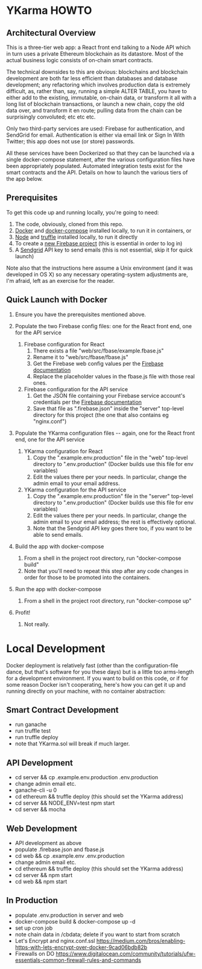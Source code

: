 
YKarma HOWTO
============

Architectural Overview
----------------------

This is a three-tier web app: a React front end talking to a Node API which in turn uses a private Ethereum blockchain as its datastore.
Most of the actual business logic consists of on-chain smart contracts.

The technical downsides to this are obvious: blockchains and blockchain development are both far less efficient than databases and database
development; any refactoring which involves production data is extremely difficult, as, rather than, say, running a simple ALTER TABLE, you
have to either add to the existing, immutable, on-chain data, or transform it all with a long list of blockchain transactions, or launch a
new chain, copy the old data over, and transform it en route; pulling data from the chain can be surprisingly convoluted; etc etc etc.

Only two third-party services are used: Firebase for authentication, and SendGrid for email. Authentication is either via email link or
Sign In With Twitter; this app does not use (or store) passwords.

All these services have been Dockerized so that they can be launched via a single docker-compose statement, after the various configuration
files have been appropriately populated. Automated integration tests exist for the smart contracts and the API. Details on how to launch
the various tiers of the app below.


Prerequisites
-------------

To get this code up and running locally, you're going to need:
1. The code, obviously, cloned from this repo.
2. [Docker](https://docs.docker.com/install/) and [docker-compose](https://docs.docker.com/compose/install/) installed locally, to run it in containers, or
3. [Node](https://nodejs.org/en/) and [truffle](https://truffleframework.com/) installed locally, to run it directly
4. To create a [new Firebase project](https://console.firebase.google.com/) (this is essential in order to log in)
5. A [Sendgrid](https://signup.sendgrid.com/) API key to send emails (this is not essential, skip it for quick launch)

Note also that the instructions here assume a Unix environment (and it was developed in OS X) so any necessary
operating-system adjustments are, I'm afraid, left as an exercise for the reader.

Quick Launch with Docker
------------------------

1. Ensure you have the prerequisites mentioned above.

2. Populate the two Firebase config files: one for the React front end, one for the API service
    1. Firebase configuration for React
        1. There exists a file "web/src/fbase/example.fbase.js"
        2. Rename it to "web/src/fbase/fbase.js"
        3. Get the Firebase web config values per the [Firebase documentation](https://firebase.google.com/docs/web/setup)
        4. Replace the placeholder values in the fbase.js file with those real ones.
    2. Firebase configuration for the API service
        1. Get the JSON file containing your Firebase service account's credentials per the [Firebase documentation](https://firebase.google.com/docs/admin/setup)
        2. Save that file as ".firebase.json" inside the "server" top-level directory for this project (the one that also contains eg "nginx.conf")

3. Populate the YKarma configuration files -- again, one for the React front end, one for the API service
    1. YKarma configuration for React
        1. Copy the ".example.env.production" file in the "web" top-level directory to ".env.production" (Docker builds use this file for env variables)
        2. Edit the values there per your needs. In particular, change the admin email to your email address.
    1. YKarma configuration for the API service
        1. Copy the ".example.env.production" file in the "server" top-level directory to ".env.production" (Docker builds use this file for env variables)
        2. Edit the values there per your needs. In particular, change the admin email to your email address; the rest is effectively optional.
        3. Note that the Sendgrid API key goes there too, if you want to be able to send emails.

4. Build the app with docker-compose
    1. From a shell in the project root directory, run "docker-compose build"
    2. Note that you'll need to repeat this step after any code changes in order for those to be promoted into the containers.

5. Run the app with docker-compose
    1. From a shell in the project root directory, run "docker-compose up"

6. Profit!
    1. Not really.


Local Development
=================

Docker deployment is relatively fast (other than the configuration-file dance, but that's software for you these days)
but is a little too arms-length for a development environment. If you want to build on this code, or if for some reason
Docker isn't cooperating, here's how you can get it up and running directly on your machine, with no container abstraction:

Smart Contract Development
--------------------------
 - run ganache
 - run truffle test
 - run truffle deploy
 - note that YKarma.sol will break if much larger.

API Development
---------------
 - cd server && cp .example.env.production .env.production
 - change admin email etc.
 - ganache-cli -u 0
 - cd ethereum && truffle deploy (this should set the YKarma address)
 - cd server && NODE_ENV=test npm start
 - cd server && mocha


Web Development
---------------
 - API development as above
 - populate .firebase.json and fbase.js
 - cd web && cp .example.env .env.production
 - change admin email etc.
 - cd ethereum && truffle deploy (this should set the YKarma address)
 - cd server && npm start
 - cd web && npm start


In Production
-------------
 - populate .env.production in server and web
 - docker-compose build & docker-compose up -d
 - set up cron job
 - note chain data in /cbdata; delete if you want to start from scratch
 - Let's Encrypt and nginx.conf.ssl https://medium.com/bros/enabling-https-with-lets-encrypt-over-docker-9cad06bdb82b
 - Firewalls on DO https://www.digitalocean.com/community/tutorials/ufw-essentials-common-firewall-rules-and-commands

